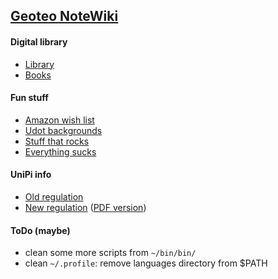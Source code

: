 ## <u>Geoteo <a href="https://github.com/matteogiorgi/notewiki">NoteWiki</a></u>


#### Digital library

- [Library](library.md)
- [Books](https://mega.nz/folder/EsQm1KZA#Ii6gX-EgA_I8YJtAv7moVw)


#### Fun stuff

- [Amazon wish list](amazon.md)
- [Udot backgrounds](https://mega.nz/folder/wswQVazT#0eEnITo8OGjTx8pCciiigA)
- [Stuff that rocks](https://suckless.org/rocks/)
- [Everything sucks](http://harmful.cat-v.org/software/)


#### UniPi info

- [Old regulation](course_description_old_regulation.md)
- [New regulation](course_description_new_regulation.md) ([PDF version](course_description_new_regulation.pdf))


#### ToDo (maybe)

- clean some more scripts from `~/bin/bin/`
- clean `~/.profile`: remove languages directory from $PATH
